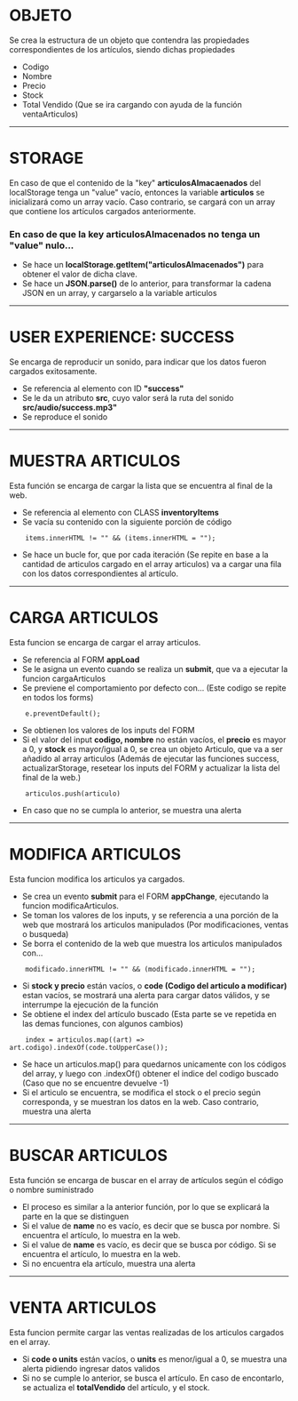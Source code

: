# OBJETO
Se crea la estructura de un objeto que contendra las propiedades correspondientes de los artículos, siendo dichas propiedades
- Codigo
- Nombre
- Precio
- Stock 
- Total Vendido (Que se ira cargando con ayuda de la función ventaArticulos)

---

# STORAGE
En caso de que el contenido de la "key" **articulosAlmacaenados** del localStorage tenga un "value" vacío, entonces la variable **articulos** se inicializará como un array vacío. Caso contrario, se cargará con un array que contiene los artículos cargados anteriormente.

### En caso de que la key articulosAlmacenados no tenga un "value" nulo...
- Se hace un **localStorage.getItem("articulosAlmacenados")** para obtener el valor de dicha clave.
- Se hace un **JSON.parse()** de lo anterior, para transformar la cadena JSON en un array, y cargarselo a la variable articulos

---

# USER EXPERIENCE: SUCCESS
Se encarga de reproducir un sonido, para indicar que los datos fueron cargados exitosamente.
- Se referencia al elemento con ID **"success"**
- Se le da un atributo **src**, cuyo valor será la ruta del sonido **src/audio/success.mp3"**
- Se reproduce el sonido

---

# MUESTRA ARTICULOS
Esta función se encarga de cargar la lista que se encuentra al final de la web.
- Se referencia al elemento con CLASS **inventoryItems**
- Se vacía su contenido con la siguiente porción de código
```
    items.innerHTML != "" && (items.innerHTML = "");
```
- Se hace un bucle for, que por cada iteración (Se repite en base a la cantidad de articulos cargado en el array articulos) va a cargar una fila con los datos correspondientes al artículo.

---

# CARGA ARTICULOS
Esta funcion se encarga de cargar el array articulos.
- Se referencia al FORM **appLoad**
- Se le asigna un evento cuando se realiza un **submit**, que va a ejecutar la funcion cargaArticulos
- Se previene el comportamiento por defecto con... (Este codigo se repite en todos los forms)
```
    e.preventDefault();
```
- Se obtienen los valores de los inputs del FORM
- Si el valor del input **codigo, nombre** no están vacíos, el **precio** es mayor a 0, y **stock** es mayor/igual a 0, se crea un objeto Articulo, que va a ser añadido al array articulos (Además de ejecutar las funciones success, actualizarStorage, resetear los inputs del FORM y actualizar la lista del final de la web.)
```
    articulos.push(articulo)
```
- En caso que no se cumpla lo anterior, se muestra una alerta

---

# MODIFICA ARTICULOS
Esta funcion modifica los articulos ya cargados.
- Se crea un evento **submit** para el FORM **appChange**, ejecutando la funcion modificaArticulos.
- Se toman los valores de los inputs, y se referencia a una porción de la web que mostrará los articulos manipulados (Por modificaciones, ventas o busqueda)
- Se borra el contenido de la web que muestra los articulos manipulados con...
```
    modificado.innerHTML != "" && (modificado.innerHTML = "");
```
- Si **stock y precio** están vacíos, o **code (Codigo del articulo a modificar)** estan vacíos, se mostrará una alerta para cargar datos válidos, y se interrumpe la ejecución de la función
- Se obtiene el index del artículo buscado (Esta parte se ve repetida en las demas funciones, con algunos cambios)
```
    index = articulos.map((art) => art.codigo).indexOf(code.toUpperCase());
```
- Se hace un articulos.map() para quedarnos unicamente con los códigos del array, y luego con .indexOf() obtener el indice del codigo buscado (Caso que no se encuentre devuelve -1)
- Si el articulo se encuentra, se modifica el stock o el precio según corresponda, y se muestran los datos en la web. Caso contrario, muestra una alerta

---

# BUSCAR ARTICULOS
Esta función se encarga de buscar en el array de artículos según el código o nombre suministrado
- El proceso es similar a la anterior función, por lo que se explicará la parte en la que se distinguen
- Si el value de **name** no es vacío, es decir que se busca por nombre. Si encuentra el artículo, lo muestra en la web.
- Si el value de **name** es vacío, es decir que se busca por código. Si se encuentra el artículo, lo muestra en la web.
- Si no encuentra ela artículo, muestra una alerta

---

# VENTA ARTICULOS
Esta funcion permite cargar las ventas realizadas de los articulos cargados en el array.
- Si **code o units** están vacíos, o **units** es menor/igual a 0, se muestra una alerta pidiendo ingresar datos validos
- Si no se cumple lo anterior, se busca el artículo. En caso de encontarlo, se actualiza el **totalVendido** del artículo, y el stock.



